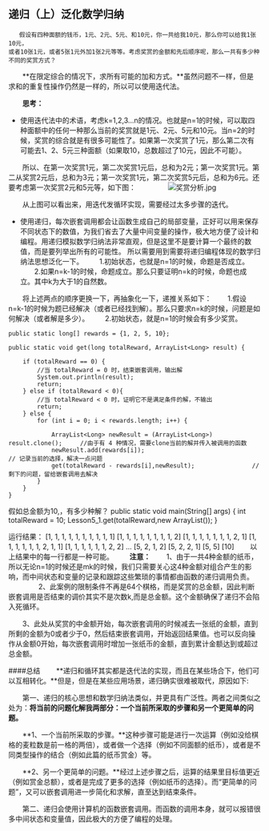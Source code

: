 ## 递归（上）泛化数学归纳
	   假设有四种面额的钱币，1元、2元、5元、和10元，你一共给我10元，那么你可以给我1张10元，
	或者10张1元，或者5张1元外加1张2元等等。考虑奖赏的金额和先后顺序呢，那么一共有多少种
	不同的奖赏方式？

　　**在限定综合的情况下，求所有可能的加和方式。**虽然问题不一样，但是求和的重复性操作仍然是一样的，所以可以使用迭代法。

　　**思考：**

* 使用迭代法中的术语，考虑k=1,2,3...n的情况。也就是n=1的时候，可以取四种面额中的任何一种那么当前的奖赏就是1元、2元、5元和10元。当n=2的时候，奖赏的综合就是有很多可能性了。如果第一次奖赏了1元，那么第二次有可能去1、2、5元三种面额（如果取10，总数超过了10元，因此不可能）。

　　所以、在第一次奖赏1元，第二次奖赏1元后，总和为2元；第一次奖赏1元。第二从奖赏2元后，总和为3元；第一次奖赏1元，第二次奖赏5元后，总和为6元。还要考虑第一次奖赏2元和5元等，如下图：
　　
　　![奖赏分析.jpg](https://s2.ax1x.com/2019/09/05/nnPCaF.jpg)

　　从上图可以看出来，用迭代发循环实现，需要经过太多步骤的迭代。

* 使用递归，每次嵌套调用都会让函数生成自己的局部变量，正好可以用来保存不同状态下的数值，为我们省去了大量中间变量的操作，极大地方便了设计和编程。用递归模拟数学归纳法非常直观，但是这里不是要计算一个最终的数值，而是要列举出所有的可能性。 所以需要用到需要将递归编程体现的数学归纳法思想泛化一下。
　　1.初始状态，也就是n=1的时候，命题是否成立。
　　2.如果n=k-1的时候，命题成立。那么只要证明n=k的时候，命题也成立。其中k为大于1的自然数。

　　将上述两点的顺序更换一下，再抽象化一下，递推关系如下：
　　1.假设n=k-1的时候为题已经解决（或者已经找到解）。那么只要求n=k的时候，问题是如何解决（或者解是多少）。
　　2.初始状态，就是n=1的时候会有多少奖赏。

	public static long[] rewards = {1, 2, 5, 10};

    public static void get(long totalReward, ArrayList<Long> result) {

        if (totalReward == 0) {
            //当 totalReward = 0 时，结束嵌套调用，输出解
            System.out.println(result);
            return;
        } else if (totalReward < 0){
            //当 totalReward < 0 时，证明它不是满足条件的解，不输出
            return;
        } else {
            for (int i = 0; i < rewards.length; i++) {

                ArrayList<Long> newResult = (ArrayList<Long>) result.clone();     //由于有 4 种情况，需要clone当前的解并传入被调用的函数
                newResult.add(rewards[i]);                                        // 记录当前的选择，解决一点问题
                get(totalReward - rewards[i],newResult);                //剩下的问题，留给嵌套调用去解决
            }
        }
    }

假如总金额为10,，有多少种解？
	public static void main(String[] args) {
        int totalReward = 10;
        Lesson5_1.get(totalReward,new ArrayList<Long>());
    }

运行结果：
	[1, 1, 1, 1, 1, 1, 1, 1, 1, 1]
	[1, 1, 1, 1, 1, 1, 1, 1, 2]
	[1, 1, 1, 1, 1, 1, 1, 2, 1]
	[1, 1, 1, 1, 1, 1, 2, 1, 1]
	[1, 1, 1, 1, 1, 1, 2, 2]
	...
	[5, 2, 1, 2]
	[5, 2, 2, 1]
	[5, 5]
	[10]
　　以上结果中的每一行都是一种可能。
　　**注意：**
　　1、由于一共4种金额的纸币，所以无论n=1的时候还是mk的时候，我们只需要关心这4种金额对组合产生的影响，而中间状态和变量的记录和跟踪这些繁琐的事情都由函数的递归调用负责。
　　
　　2、此案例的限制条件不再是64个棋格，而是奖赏的总金额，因此判断嵌套调用是否结束的调价其实不是次数k,而是总金额。这个金额确保了递归不会陷入死循环。

　　3、此处从奖赏的中金额开始，每次嵌套调用的时候减去一张纸的金额，直到所剩的金额为0或者少于0，然后结束嵌套调用，开始返回结果值。也可以反向操作从金额0开始，每次嵌套调用时增加一张纸币的金额，直到累计金额达到或超过总金额。


####总结
　　**递归和循环其实都是迭代法的实现，而且在某些场合下，他们可以互相转化。**但是，但是在某些应用场景，递归确实很难被取代，原因如下:

　　第一、递归的核心思想和数学归纳法类似，并更具有广泛性。两者之间类似之处为：**将当前的问题化解我两部分：一个当前所采取的步骤和另一个更简单的问题。**

　　**1、一个当前所采取的步骤。**这种步骤可能是进行一次运算（例如没给棋格的麦粒数是前一格的两倍），或者做一个选择（例如不同面额的纸币），或者是不同类型操作的结合（例如此篇的纸币赏金）等。

　　**2、另一个更简单的问题。**经过上述步骤之后，运算的结果里目标值更近（例如赏金总额），或者是完成了更多的选择（例如纸币的选择）。而“更简单的问题”，又可以嵌套调用进一步简化和求解，直至达到结束条件。

　　第二、递归会使用计算机的函数嵌套调用。而函数的调用本身，就可以报错很多中间状态和变量值，因此极大的方便了编程的处理。